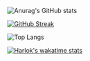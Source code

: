 ![Anurag's GitHub stats](https://github-readme-stats.vercel.app/api?username=saleheenshafiq9&show_icons=true)

[![GitHub Streak](https://streak-stats.demolab.com/?user=saleheenshafiq9&theme=light)](https://git.io/streak-stats)

![Top Langs](https://github-readme-stats.vercel.app/api/top-langs/?username=saleheenshafiq9&layout=compact&theme=light)

[![Harlok's wakatime stats](https://github-readme-stats.vercel.app/api/wakatime?username=saleheenshafiq9)](https://github.com/anuraghazra/github-readme-stats)
